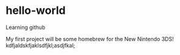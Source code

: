 # hello-world
Learning github

My first project will be some homebrew for the New Nintendo 3DS!
kdfjaldskfjaklsdfjkl;asdjfkal;
